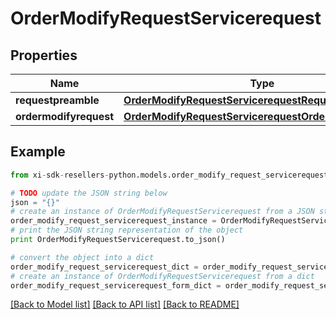 # OrderModifyRequestServicerequest


## Properties

Name | Type | Description | Notes
------------ | ------------- | ------------- | -------------
**requestpreamble** | [**OrderModifyRequestServicerequestRequestpreamble**](OrderModifyRequestServicerequestRequestpreamble.md) |  | [optional] 
**ordermodifyrequest** | [**OrderModifyRequestServicerequestOrdermodifyrequest**](OrderModifyRequestServicerequestOrdermodifyrequest.md) |  | [optional] 

## Example

```python
from xi-sdk-resellers-python.models.order_modify_request_servicerequest import OrderModifyRequestServicerequest

# TODO update the JSON string below
json = "{}"
# create an instance of OrderModifyRequestServicerequest from a JSON string
order_modify_request_servicerequest_instance = OrderModifyRequestServicerequest.from_json(json)
# print the JSON string representation of the object
print OrderModifyRequestServicerequest.to_json()

# convert the object into a dict
order_modify_request_servicerequest_dict = order_modify_request_servicerequest_instance.to_dict()
# create an instance of OrderModifyRequestServicerequest from a dict
order_modify_request_servicerequest_form_dict = order_modify_request_servicerequest.from_dict(order_modify_request_servicerequest_dict)
```
[[Back to Model list]](../README.md#documentation-for-models) [[Back to API list]](../README.md#documentation-for-api-endpoints) [[Back to README]](../README.md)


